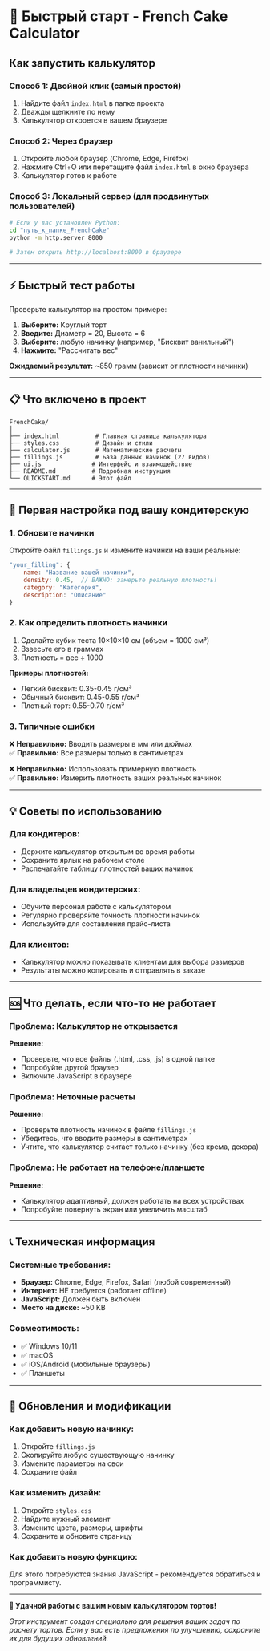 # 🚀 Быстрый старт - French Cake Calculator

## Как запустить калькулятор

### Способ 1: Двойной клик (самый простой)
1. Найдите файл `index.html` в папке проекта
2. Дважды щелкните по нему
3. Калькулятор откроется в вашем браузере

### Способ 2: Через браузер
1. Откройте любой браузер (Chrome, Edge, Firefox)
2. Нажмите Ctrl+O или перетащите файл `index.html` в окно браузера
3. Калькулятор готов к работе

### Способ 3: Локальный сервер (для продвинутых пользователей)
```bash
# Если у вас установлен Python:
cd "путь_к_папке_FrenchCake"
python -m http.server 8000

# Затем открыть http://localhost:8000 в браузере
```

---

## ⚡ Быстрый тест работы

Проверьте калькулятор на простом примере:

1. **Выберите:** Круглый торт
2. **Введите:** Диаметр = 20, Высота = 6
3. **Выберите:** любую начинку (например, "Бисквит ванильный")
4. **Нажмите:** "Рассчитать вес"

**Ожидаемый результат:** ~850 грамм (зависит от плотности начинки)

---

## 📋 Что включено в проект

```
FrenchCake/
│
├── index.html          # Главная страница калькулятора
├── styles.css          # Дизайн и стили
├── calculator.js       # Математические расчеты
├── fillings.js         # База данных начинок (27 видов)
├── ui.js              # Интерфейс и взаимодействие
├── README.md          # Подробная инструкция
└── QUICKSTART.md      # Этот файл
```

---

## 🔧 Первая настройка под вашу кондитерскую

### 1. Обновите начинки
Откройте файл `fillings.js` и измените начинки на ваши реальные:

```javascript
"your_filling": {
    name: "Название вашей начинки",
    density: 0.45,  // ВАЖНО: замерьте реальную плотность!
    category: "Категория",
    description: "Описание"
}
```

### 2. Как определить плотность начинки
1. Сделайте кубик теста 10×10×10 см (объем = 1000 см³)
2. Взвесьте его в граммах
3. Плотность = вес ÷ 1000

**Примеры плотностей:**
- Легкий бисквит: 0.35-0.45 г/см³
- Обычный бисквит: 0.45-0.55 г/см³  
- Плотный торт: 0.55-0.70 г/см³

### 3. Типичные ошибки
❌ **Неправильно:** Вводить размеры в мм или дюймах  
✅ **Правильно:** Все размеры только в сантиметрах

❌ **Неправильно:** Использовать примерную плотность  
✅ **Правильно:** Измерить плотность ваших реальных начинок

---

## 💡 Советы по использованию

### Для кондитеров:
- Держите калькулятор открытым во время работы
- Сохраните ярлык на рабочем столе
- Распечатайте таблицу плотностей ваших начинок

### Для владельцев кондитерских:
- Обучите персонал работе с калькулятором
- Регулярно проверяйте точность плотности начинок
- Используйте для составления прайс-листа

### Для клиентов:
- Калькулятор можно показывать клиентам для выбора размеров
- Результаты можно копировать и отправлять в заказе

---

## 🆘 Что делать, если что-то не работает

### Проблема: Калькулятор не открывается
**Решение:** 
- Проверьте, что все файлы (.html, .css, .js) в одной папке
- Попробуйте другой браузер
- Включите JavaScript в браузере

### Проблема: Неточные расчеты
**Решение:**
- Проверьте плотность начинок в файле `fillings.js`
- Убедитесь, что вводите размеры в сантиметрах
- Учтите, что калькулятор считает только начинку (без крема, декора)

### Проблема: Не работает на телефоне/планшете  
**Решение:**
- Калькулятор адаптивный, должен работать на всех устройствах
- Попробуйте повернуть экран или увеличить масштаб

---

## 📞 Техническая информация

### Системные требования:
- **Браузер:** Chrome, Edge, Firefox, Safari (любой современный)
- **Интернет:** НЕ требуется (работает offline)
- **JavaScript:** Должен быть включен
- **Место на диске:** ~50 KB

### Совместимость:
- ✅ Windows 10/11
- ✅ macOS
- ✅ iOS/Android (мобильные браузеры)
- ✅ Планшеты

---

## 🔄 Обновления и модификации

### Как добавить новую начинку:
1. Откройте `fillings.js`
2. Скопируйте любую существующую начинку
3. Измените параметры на свои
4. Сохраните файл

### Как изменить дизайн:
1. Откройте `styles.css`
2. Найдите нужный элемент
3. Измените цвета, размеры, шрифты
4. Сохраните и обновите страницу

### Как добавить новую функцию:
Для этого потребуются знания JavaScript - рекомендуется обратиться к программисту.

---

**🎂 Удачной работы с вашим новым калькулятором тортов!**

*Этот инструмент создан специально для решения ваших задач по расчету тортов. Если у вас есть предложения по улучшению, сохраните их для будущих обновлений.*